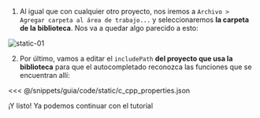 1. Al igual que con cualquier otro proyecto, nos iremos a
`Archivo > Agregar carpeta al área de trabajo...` y seleccionaremos **la carpeta
de la biblioteca**. Nos va a quedar algo parecido a esto:

![static-01](/img/code/static-01.png)

2. Por último, vamos a editar el `includePath` **del proyecto que usa la
biblioteca** para que el autocompletado reconozca las funciones que se
encuentran allí:

<<< @/snippets/guia/code/static/c_cpp_properties.json

¡Y listo! Ya podemos continuar con el tutorial
